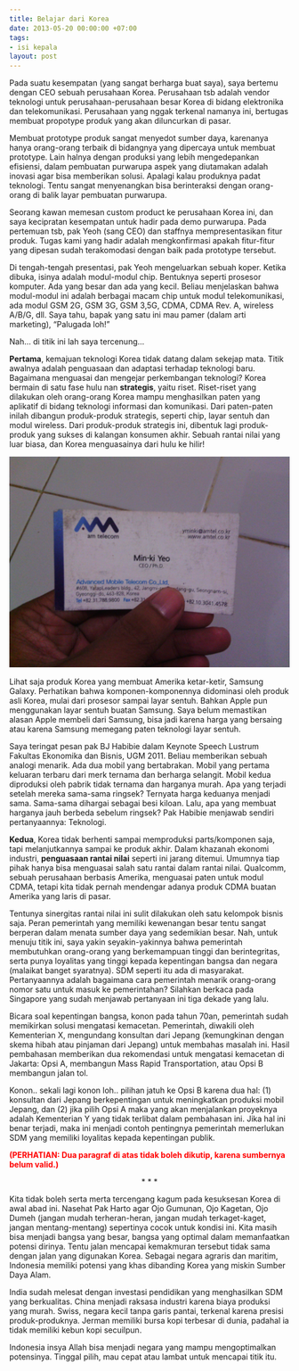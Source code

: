 ```yaml
---
title: Belajar dari Korea
date: 2013-05-20 00:00:00 +07:00
tags:
- isi kepala
layout: post
---
```


Pada suatu kesempatan (yang sangat berharga buat saya), saya bertemu dengan CEO sebuah perusahaan Korea. Perusahaan tsb adalah vendor teknologi untuk perusahaan-perusahaan besar Korea di bidang elektronika dan telekomunikasi. Perusahaan yang nggak terkenal namanya ini, bertugas membuat propotype produk yang akan diluncurkan di pasar.

Membuat prototype produk sangat menyedot sumber daya, karenanya hanya orang-orang terbaik di bidangnya yang dipercaya untuk membuat prototype. Lain halnya dengan produksi yang lebih mengedepankan efisiensi, dalam pembuatan purwarupa aspek yang diutamakan adalah inovasi agar bisa memberikan solusi. Apalagi kalau produknya padat teknologi. Tentu sangat menyenangkan bisa berinteraksi dengan orang-orang di balik layar pembuatan purwarupa.

Seorang kawan memesan custom product ke perusahaan Korea ini, dan saya kecipratan kesempatan untuk hadir pada  demo purwarupa.  Pada pertemuan tsb, pak Yeoh (sang CEO) dan staffnya mempresentasikan fitur produk. Tugas kami yang hadir adalah mengkonfirmasi apakah fitur-fitur yang dipesan sudah terakomodasi dengan baik pada prototype tersebut.

Di tengah-tengah presentasi, pak Yeoh mengeluarkan sebuah koper. Ketika dibuka, isinya adalah modul-modul chip. Bentuknya seperti prosesor komputer. Ada yang besar dan ada yang kecil. Beliau menjelaskan bahwa modul-modul ini adalah berbagai macam chip untuk modul telekomunikasi, ada modul GSM 2G, GSM 3G, GSM 3,5G, CDMA, CDMA Rev. A, wireless A/B/G, dll. Saya tahu, bapak yang satu ini mau pamer (dalam arti marketing), “Palugada loh!”

Nah… di titik ini lah saya tercenung…

**Pertama**, kemajuan teknologi Korea tidak datang dalam sekejap mata. Titik awalnya adalah penguasaan dan adaptasi terhadap teknologi baru. Bagaimana menguasai dan mengejar perkembangan teknologi? Korea bermain di satu fase hulu nan **strategis**, yaitu riset. Riset-riset yang dilakukan oleh orang-orang Korea mampu menghasilkan paten yang aplikatif di bidang teknologi informasi dan komunikasi. Dari paten-paten inilah dibangun produk-produk strategis, seperti chip, layar sentuh dan modul wireless. Dari produk-produk strategis ini, dibentuk lagi produk-produk yang sukses di kalangan konsumen akhir. Sebuah rantai nilai yang luar biasa, dan Korea menguasainya dari hulu ke hilir!

![kartu nama](https://raw.githubusercontent.com/BetaUliansyah/BetaUliansyah.github.io/master/img/kartu-nama.jpg)

Lihat saja produk Korea yang membuat Amerika ketar-ketir, Samsung Galaxy. Perhatikan bahwa komponen-komponennya didominasi oleh produk asli Korea, mulai dari prosesor sampai layar sentuh. Bahkan Apple pun menggunakan layar sentuh buatan Samsung. Saya belum memastikan alasan Apple membeli dari Samsung, bisa jadi karena harga yang bersaing atau karena Samsung memegang paten teknologi layar sentuh.

Saya teringat pesan pak BJ Habibie dalam Keynote Speech Lustrum Fakultas Ekonomika dan Bisnis, UGM 2011. Beliau memberikan sebuah analogi menarik. Ada dua mobil yang bertabrakan. Mobil yang pertama keluaran terbaru dari merk ternama dan berharga selangit. Mobil kedua diproduksi oleh pabrik tidak ternama dan harganya murah. Apa yang terjadi setelah mereka sama-sama ringsek? Ternyata harga keduanya menjadi sama. Sama-sama dihargai sebagai besi kiloan. Lalu, apa yang membuat harganya jauh berbeda sebelum ringsek? Pak Habibie menjawab sendiri pertanyaannya: Teknologi.

**Kedua**, Korea tidak berhenti sampai memproduksi parts/komponen saja, tapi melanjutkannya sampai ke produk akhir. Dalam khazanah ekonomi industri, **penguasaan rantai nilai** seperti ini jarang ditemui. Umumnya tiap pihak hanya bisa menguasai salah satu rantai dalam rantai nilai. Qualcomm, sebuah perusahaan berbasis Amerika, menguasai paten untuk modul CDMA, tetapi kita tidak pernah mendengar adanya produk CDMA buatan Amerika yang laris di pasar.

Tentunya sinergitas rantai nilai ini sulit dilakukan oleh satu kelompok bisnis saja. Peran pemerintah yang memiliki kewenangan besar tentu sangat berperan dalam menata sumber daya yang sedemikian besar. Nah, untuk menuju titik ini, saya yakin seyakin-yakinnya bahwa pemerintah membutuhkan orang-orang yang berkemampuan tinggi dan berintegritas, serta punya loyalitas yang tinggi kepada kepentingan bangsa dan negara (malaikat banget syaratnya). SDM seperti itu ada di masyarakat. Pertanyaannya adalah bagaimana cara pemerintah menarik orang-orang nomor satu untuk masuk ke pemerintahan? Silahkan berkaca pada Singapore yang sudah menjawab pertanyaan ini tiga dekade yang lalu.

Bicara soal kepentingan bangsa, konon pada tahun 70an, pemerintah sudah memikirkan solusi mengatasi kemacetan. Pemerintah, diwakili oleh Kementerian X, mengundang konsultan dari Jepang (kemungkinan dengan skema hibah atau pinjaman dari Jepang) untuk membahas masalah ini. Hasil pembahasan memberikan dua rekomendasi untuk mengatasi kemacetan di Jakarta: Opsi A, membangun Mass Rapid Transportation, atau Opsi B membangun jalan tol.

Konon.. sekali lagi konon loh.. pilihan jatuh ke Opsi B karena dua hal: (1) konsultan dari Jepang berkepentingan untuk meningkatkan produksi mobil Jepang, dan (2) jika pilih Opsi A maka yang akan menjalankan proyeknya adalah Kementerian Y yang tidak terlibat dalam pembahasan ini. Jika hal ini benar terjadi, maka ini menjadi contoh pentingnya pemerintah memerlukan SDM yang memiliki loyalitas kepada kepentingan publik.

<span style="color:red">**(PERHATIAN: Dua paragraf di atas tidak boleh dikutip, karena sumbernya belum valid.)**</span>

<p style="text-align: center;">* * *</p>

Kita tidak boleh serta merta tercengang kagum pada kesuksesan Korea di awal abad ini. Nasehat Pak Harto agar Ojo Gumunan, Ojo Kagetan,  Ojo Dumeh (jangan mudah terheran-heran, jangan mudah terkaget-kaget, jangan mentang-mentang) sepertinya cocok untuk kondisi ini. Kita masih bisa menjadi bangsa yang besar, bangsa yang optimal dalam memanfaatkan potensi dirinya. Tentu jalan mencapai kemakmuran tersebut tidak sama dengan jalan yang digunakan Korea. Sebagai negara agraris dan maritim, Indonesia memiliki potensi yang khas dibanding Korea yang miskin Sumber Daya Alam.

India sudah melesat dengan investasi pendidikan yang menghasilkan SDM yang berkualitas. China menjadi raksasa industri karena biaya produksi yang murah. Swiss, negara kecil tanpa garis pantai, terkenal karena presisi produk-produknya. Jerman memiliki bursa kopi terbesar di dunia, padahal ia tidak memiliki kebun kopi secuilpun.

Indonesia insya Allah bisa menjadi negara yang mampu mengoptimalkan potensinya. Tinggal pilih, mau cepat atau lambat untuk mencapai titik itu.
